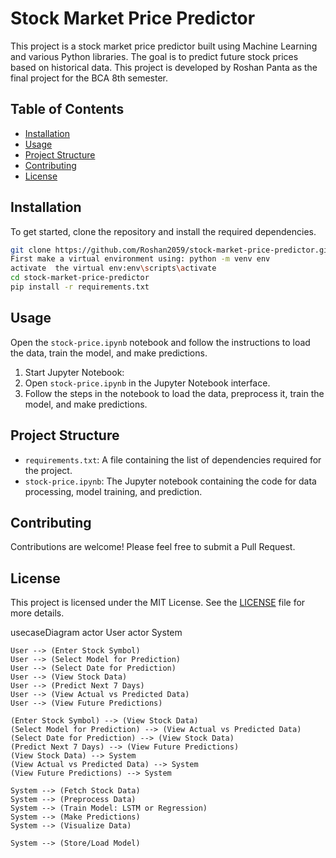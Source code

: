 # Stock Market Price Predictor

This project is a stock market price predictor built using Machine Learning and various Python libraries. The goal is to predict future stock prices based on historical data. This project is developed by Roshan Panta as the final project for the BCA 8th semester.

## Table of Contents

- [Installation](#installation)
- [Usage](#usage)
- [Project Structure](#project-structure)
- [Contributing](#contributing)
- [License](#license)

## Installation

To get started, clone the repository and install the required dependencies.

```bash
git clone https://github.com/Roshan2059/stock-market-price-predictor.git
First make a virtual environment using: python -m venv env
activate  the virtual env:env\scripts\activate
cd stock-market-price-predictor
pip install -r requirements.txt
```

## Usage

Open the `stock-price.ipynb` notebook and follow the instructions to load the data, train the model, and make predictions.

1. Start Jupyter Notebook:
2. Open `stock-price.ipynb` in the Jupyter Notebook interface.
3. Follow the steps in the notebook to load the data, preprocess it, train the model, and make predictions.

## Project Structure

- `requirements.txt`: A file containing the list of dependencies required for the project.
- `stock-price.ipynb`: The Jupyter notebook containing the code for data processing, model training, and prediction.

## Contributing

Contributions are welcome! Please feel free to submit a Pull Request.

## License

This project is licensed under the MIT License. See the [LICENSE]() file for more details.

usecaseDiagram
actor User
actor System

    User --> (Enter Stock Symbol)
    User --> (Select Model for Prediction)
    User --> (Select Date for Prediction)
    User --> (View Stock Data)
    User --> (Predict Next 7 Days)
    User --> (View Actual vs Predicted Data)
    User --> (View Future Predictions)

    (Enter Stock Symbol) --> (View Stock Data)
    (Select Model for Prediction) --> (View Actual vs Predicted Data)
    (Select Date for Prediction) --> (View Stock Data)
    (Predict Next 7 Days) --> (View Future Predictions)
    (View Stock Data) --> System
    (View Actual vs Predicted Data) --> System
    (View Future Predictions) --> System

    System --> (Fetch Stock Data)
    System --> (Preprocess Data)
    System --> (Train Model: LSTM or Regression)
    System --> (Make Predictions)
    System --> (Visualize Data)

    System --> (Store/Load Model)
